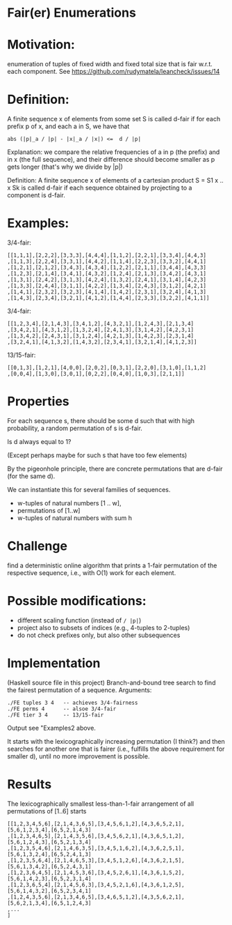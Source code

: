 Fair(er) Enumerations
=====================

# Motivation:

enumeration of tuples of fixed width and fixed total size
that is fair w.r.t. each component.
See https://github.com/rudymatela/leancheck/issues/14

# Definition:

A finite sequence  x  of elements from some set S
is called  d-fair  if for each prefix  p  of  x,
and each  a in  S, we have that

    abs (|p|_a / |p| - |x|_a / |x|) <=  d / |p|

Explanation: we compare the relative frequencies of  a
in  p (the prefix) and in  x (the full sequence),
and their difference should become smaller as  p  gets longer
(that's why we divide by |p|)

Definition: A finite sequence  x  of elements of  a cartesian product
S = S1 x .. x Sk  is called  d-fair  if each sequence obtained
by projecting to a component is  d-fair.

# Examples:


3/4-fair:

    [[1,1,1],[2,2,2],[3,3,3],[4,4,4],[1,1,2],[2,2,1],[3,3,4],[4,4,3]
    ,[1,1,3],[2,2,4],[3,3,1],[4,4,2],[1,1,4],[2,2,3],[3,3,2],[4,4,1]
    ,[1,2,1],[2,1,2],[3,4,3],[4,3,4],[1,2,2],[2,1,1],[3,4,4],[4,3,3]
    ,[1,2,3],[2,1,4],[3,4,1],[4,3,2],[1,2,4],[2,1,3],[3,4,2],[4,3,1]
    ,[1,3,1],[2,4,2],[3,1,3],[4,2,4],[1,3,2],[2,4,1],[3,1,4],[4,2,3]
    ,[1,3,3],[2,4,4],[3,1,1],[4,2,2],[1,3,4],[2,4,3],[3,1,2],[4,2,1]
    ,[1,4,1],[2,3,2],[3,2,3],[4,1,4],[1,4,2],[2,3,1],[3,2,4],[4,1,3]
    ,[1,4,3],[2,3,4],[3,2,1],[4,1,2],[1,4,4],[2,3,3],[3,2,2],[4,1,1]]

3/4-fair:

    [[1,2,3,4],[2,1,4,3],[3,4,1,2],[4,3,2,1],[1,2,4,3],[2,1,3,4]
    ,[3,4,2,1],[4,3,1,2],[1,3,2,4],[2,4,1,3],[3,1,4,2],[4,2,3,1]
    ,[1,3,4,2],[2,4,3,1],[3,1,2,4],[4,2,1,3],[1,4,2,3],[2,3,1,4]
    ,[3,2,4,1],[4,1,3,2],[1,4,3,2],[2,3,4,1],[3,2,1,4],[4,1,2,3]]

13/15-fair:

    [[0,1,3],[1,2,1],[4,0,0],[2,0,2],[0,3,1],[2,2,0],[3,1,0],[1,1,2]
    ,[0,0,4],[1,3,0],[3,0,1],[0,2,2],[0,4,0],[1,0,3],[2,1,1]]



# Properties

For each sequence  s, there should be some  d
such that with high probability,
a random permutation of  s  is  d-fair.

Is  d  always equal to  1?

(Except perhaps maybe for such  s  that have too few
elements)

By the pigeonhole principle,
there are concrete permutations that are d-fair
(for the same d).

We can instantiate this for several families of
sequences.


* w-tuples of natural numbers [1 .. w],
* permutations of [1..w]
* w-tuples of natural numbers with sum h


# Challenge

find a deterministic online algorithm that prints a 1-fair permutation of
the respective sequence, i.e., with O(1) work for each element.


# Possible modifications:

* different scaling function (instead of `/ |p|`)
* project also to subsets of indices (e.g., 4-tuples to 2-tuples)
* do not check prefixes only, but also other subsequences

# Implementation

(Haskell source file in this project) 
Branch-and-bound tree search to find the fairest permutation of a sequence.
Arguments:

```
./FE tuples 3 4   -- achieves 3/4-fairness
./FE perms 4      -- alsoe 3/4-fair
./FE tier 3 4     -- 13/15-fair
```

Output see "Examples2 above.

It starts with the lexicographically increasing permutation (I think?)
and then searches for another one that is fairer (i.e., fulfills the
above requirement for smaller  d), until no more improvement is possible.

# Results

The lexicographically smallest less-than-1-fair arrangement of all permutations of [1..6] starts
```
[[1,2,3,4,5,6],[2,1,4,3,6,5],[3,4,5,6,1,2],[4,3,6,5,2,1],[5,6,1,2,3,4],[6,5,2,1,4,3]
,[1,2,3,4,6,5],[2,1,4,3,5,6],[3,4,5,6,2,1],[4,3,6,5,1,2],[5,6,1,2,4,3],[6,5,2,1,3,4]
,[1,2,3,5,4,6],[2,1,4,6,3,5],[3,4,5,1,6,2],[4,3,6,2,5,1],[5,6,1,3,2,4],[6,5,2,4,1,3]
,[1,2,3,5,6,4],[2,1,4,6,5,3],[3,4,5,1,2,6],[4,3,6,2,1,5],[5,6,1,3,4,2],[6,5,2,4,3,1]
,[1,2,3,6,4,5],[2,1,4,5,3,6],[3,4,5,2,6,1],[4,3,6,1,5,2],[5,6,1,4,2,3],[6,5,2,3,1,4]
,[1,2,3,6,5,4],[2,1,4,5,6,3],[3,4,5,2,1,6],[4,3,6,1,2,5],[5,6,1,4,3,2],[6,5,2,3,4,1]
,[1,2,4,3,5,6],[2,1,3,4,6,5],[3,4,6,5,1,2],[4,3,5,6,2,1],[5,6,2,1,3,4],[6,5,1,2,4,3]
,...
]
```

